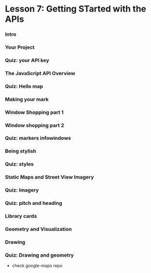 # Lesson 7: Getting STarted with the APIs

### Intro
### Your Project
### Quiz: your API key
### The JavaScript API Overview
### Quiz: Hello map
### Making your mark
### Window Shopping part 1
### Window shopping part 2
### Quiz: markers infowindows
### Being stylish
### Quiz: styles
### Static Maps and Street View Imagery
### Quiz: Imagery
### Quiz: pitch and heading
### Library cards
### Geometry and Visualization
### Drawing
### Quiz: Drawing and geometry
* check google-maps repo


